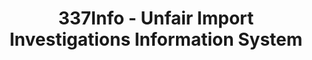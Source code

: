 ---
layout: default
bigquery: https://console.cloud.google.com/bigquery?p=patents-public-data&d=usitc_investigations&page=dataset&project=sheets-management-319211
citation: US International Trade Commission 337Info Unfair Import Investigations Information
  System
contributors: US International Trade Comission
cost: None
description: US International Trade Commission 337Info Unfair Import Investigations
  Information System contains data on investigations done under Section 337. Section
  337 declares the infringement of certain statutory intellectual property rights
  and other forms of unfair competition in import trade to be unlawful practices.
  Most Section 337 investigations involve allegations of patent or registered trademark
  infringement.
documentation: FAQ and tutorial available on the site
last_edit: Mon, 04 Apr 2022 19:10:40 GMT
location: https://pubapps2.usitc.gov/337external/
maintained_by: US International Trade Comission
schema_fields: '[''finalIdOnViolationIssue'', ''actualStartDateEvidHear'', ''finalDetNoViolation'',
  ''patentNumbers'', ''finalIdOnViolationDue'', ''complainant'', ''patentNumber'',
  ''investigationType'', ''trademarkNumbers'', ''targetDate'', ''cafcAppeals'', ''teoIdDueDate'',
  ''aljAssigned'', ''htsNumbers'', ''currentActiveALJ'', ''startDateMarkmanHearing'',
  ''copyrightNumbers'', ''ouiiAttorney'', ''teoReliefGranted'', ''dateCreated'', ''reportingRequirements'',
  ''gcAttorney'', ''docketNo'', ''respondent'', ''actualEndDateEvidHear'', ''internalRemand'',
  ''id'', ''investigationNo'', ''teoIdIssueDate'', ''lastUpdated'', ''invUnfairAct'',
  ''dateComplaintFiled'', ''teoProceedingInvolved'', ''issueDateOtherNonFinal'', ''publication_number'',
  ''investigationTermDate'', ''markmanHearing'', ''currentStatus'', ''finalDetViolation'',
  ''endDateMarkmanHearing'', ''scheduledEndDateEvidHear'', ''scheduledStartDateEvidHear'',
  ''title'', ''ouiiParticipation'', ''dateOfPublicationFrNotice'']'
shortname: unfair_import_investigations
tags:
- import
- legal
- trade
timeframe: 2008-2021 (prior to 2008 downloadable as a JSON file)
title: 337Info - Unfair Import Investigations Information System
uuid: 2721f5ec-e599-4890-9265-9706719fc71e
---
